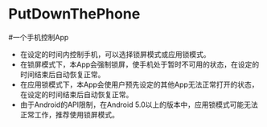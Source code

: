 # PutDownThePhone
#一个手机控制App

* 在设定的时间内控制手机，可以选择锁屏模式或应用锁模式。
* 在锁屏模式下，本App会强制锁屏，使手机处于暂时不可用的状态，在设定的时间结束后自动恢复正常。
* 在应用锁模式下，本App会使用户预先设定的其他App无法正常打开的状态，在设定的时间结束后自动恢复正常。
* 由于Android的API限制，在Android 5.0以上的版本中，应用锁模式可能无法正常工作，推荐使用锁屏模式。